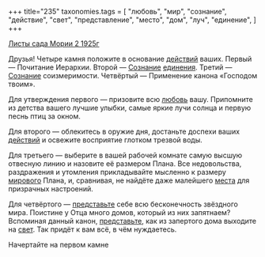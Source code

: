 +++
title="235"
taxonomies.tags = [
 "любовь",
 "мир",
 "сознание",
 "действие",
 "свет",
 "представление",
 "место",
 "дом",
 "луч",
 "единение",
]
+++

[Листы сада Мории 2 1925г](/agni/1925)

Друзья! Четыре камня положите в основание [действий](/tags/действие) ваших. Первый — Почитание Иерархии. Второй — [Сознание](/tags/сознание) [единения](/tags/единение). Третий — [Сознание](/tags/сознание) соизмеримости. Четвёртый — Применение канона «Господом твоим».   

Для утверждения первого — призовите всю [любовь](/tags/любовь) вашу. Припомните из детства вашего лучшие улыбки, самые яркие лучи солнца и первую песнь птиц за окном.   

Для второго — облекитесь в оружие дня, достаньте доспехи ваших [действий](/tags/действие) и освежите восприятие глотком трезвой воды.   

Для третьего — выберите в вашей рабочей комнате самую высшую отвесную линию и назовите её размером Плана. Все недовольства, раздражения и утомления прикладывайте мысленно к размеру [мирового](/tags/[мир](/tags/мир)) Плана, и, сравнивая, не найдёте даже малейшего [места](/tags/место) для призрачных настроений.   

Для четвёртого — [представьте](/tags/представление) себе всю бесконечность звёздного мира. Поистине у Отца много домов, который из них запятнаем? Вспоминая данный канон, [представьте](/tags/представление), как из запертого дома выходите на [свет](/tags/свет). Так придёт к вам всё, в чём нуждаетесь.   

Начертайте на первом камне 